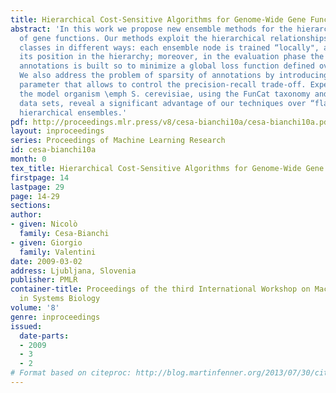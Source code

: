 ```yaml
---
title: Hierarchical Cost-Sensitive Algorithms for Genome-Wide Gene Function Prediction
abstract: 'In this work we propose new ensemble methods for the hierarchical classification
  of gene functions. Our methods exploit the hierarchical relationships between the
  classes in different ways: each ensemble node is trained “locally", according to
  its position in the hierarchy; moreover, in the evaluation phase the set of predicted
  annotations is built so to minimize a global loss function defined over the hierarchy.
  We also address the problem of sparsity of annotations by introducing a cost-sensitive
  parameter that allows to control the precision-recall trade-off. Experiments with
  the model organism \emph S. cerevisiae, using the FunCat taxonomy and seven biomolecular
  data sets, reveal a significant advantage of our techniques over “flat” and cost-insensitive
  hierarchical ensembles.'
pdf: http://proceedings.mlr.press/v8/cesa-bianchi10a/cesa-bianchi10a.pdf
layout: inproceedings
series: Proceedings of Machine Learning Research
id: cesa-bianchi10a
month: 0
tex_title: Hierarchical Cost-Sensitive Algorithms for Genome-Wide Gene Function Prediction
firstpage: 14
lastpage: 29
page: 14-29
sections: 
author:
- given: Nicolò
  family: Cesa-Bianchi
- given: Giorgio
  family: Valentini
date: 2009-03-02
address: Ljubljana, Slovenia
publisher: PMLR
container-title: Proceedings of the third International Workshop on Machine Learning
  in Systems Biology
volume: '8'
genre: inproceedings
issued:
  date-parts:
  - 2009
  - 3
  - 2
# Format based on citeproc: http://blog.martinfenner.org/2013/07/30/citeproc-yaml-for-bibliographies/
---
```

